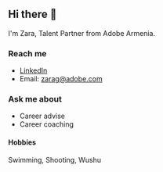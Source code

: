 
## Hi there 👋
I'm Zara, Talent Partner from Adobe Armenia. 

### Reach me
- [LinkedIn](https://www.linkedin.com/in/zara-grigoryan-550865129/)
- Email: zarag@adobe.com

### Ask me about 
- Career advise
- Career coaching

#### Hobbies
Swimming, Shooting, Wushu 
